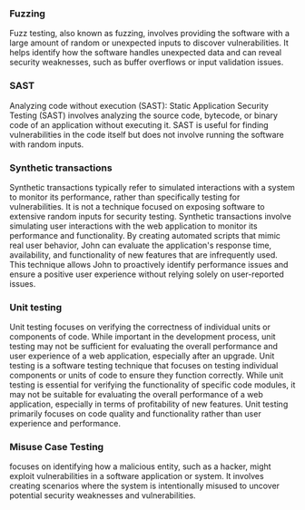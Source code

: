 ### Fuzzing 
Fuzz testing, also known as fuzzing, involves providing the software with a large amount of random or unexpected inputs to discover vulnerabilities. It helps identify how the software handles unexpected data and can reveal security weaknesses, such as buffer overflows or input validation issues.

### SAST
Analyzing code without execution (SAST): Static Application Security Testing (SAST) involves analyzing the source code, bytecode, or binary code of an application without executing it. SAST is useful for finding vulnerabilities in the code itself but does not involve running the software with random inputs.

### Synthetic transactions
Synthetic transactions typically refer to simulated interactions with a system to monitor its performance, rather than specifically testing for vulnerabilities. It is not a technique focused on exposing software to extensive random inputs for security testing.
Synthetic transactions involve simulating user interactions with the web application to monitor its performance and functionality. By creating automated scripts that mimic real user behavior, John can evaluate the application's response time, availability, and functionality of new features that are infrequently used. This technique allows John to proactively identify performance issues and ensure a positive user experience without relying solely on user-reported issues.

### Unit testing
Unit testing focuses on verifying the correctness of individual units or components of code. While important in the development process, unit testing may not be sufficient for evaluating the overall performance and user experience of a web application, especially after an upgrade.
Unit testing is a software testing technique that focuses on testing individual components or units of code to ensure they function correctly. While unit testing is essential for verifying the functionality of specific code modules, it may not be suitable for evaluating the overall performance of a web application, especially in terms of profitability of new features. Unit testing primarily focuses on code quality and functionality rather than user experience and performance.

### Misuse Case Testing 
focuses on identifying how a malicious entity, such as a hacker, might exploit vulnerabilities in a software application or system. It involves creating scenarios where the system is intentionally misused to uncover potential security weaknesses and vulnerabilities.

